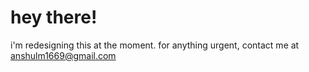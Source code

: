 # hey there! 
i'm redesigning this at the moment. for anything urgent, contact me at anshulm1669@gmail.com


